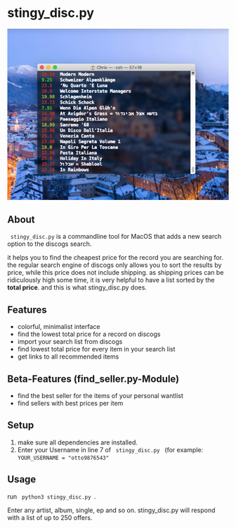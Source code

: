 # stingy_disc.py 

![Screenshot](https://github.com/chrischma/stingy_disc.py/blob/main/stingy_screenshot.png)

## About
<code> stingy_disc.py</code> is a commandline tool for MacOS that adds a new search option to the discogs search.

it helps you to find the cheapest price for the record you are searching for. the regular search engine of discogs only allows you to sort the results by price, while this price does not include shipping. as shipping prices can be ridiculously high some time, it is very helpful to have a list sorted by the **total price**. and this is what stingy_disc.py does. 

## Features
* colorful, minimalist interface
* find the lowest total price for a record on discogs
* import your search list from discogs
* find lowest total price for every item in your search list
* get links to all recommended items

## Beta-Features (find_seller.py-Module)
* find the best seller for the items of your personal wantlist
* find sellers with best prices per item

## Setup
1. make sure all dependencies are installed.
2. Enter your Username in line 7 of <code> stingy_disc.py </code> (for example: <code> YOUR_USERNAME = "otto9876543" </code>

## Usage
run <code> python3 stingy_disc.py </code>. 

Enter any artist, album, single, ep and so on. 
stingy_disc.py will respond with a list of up to 250 offers.
